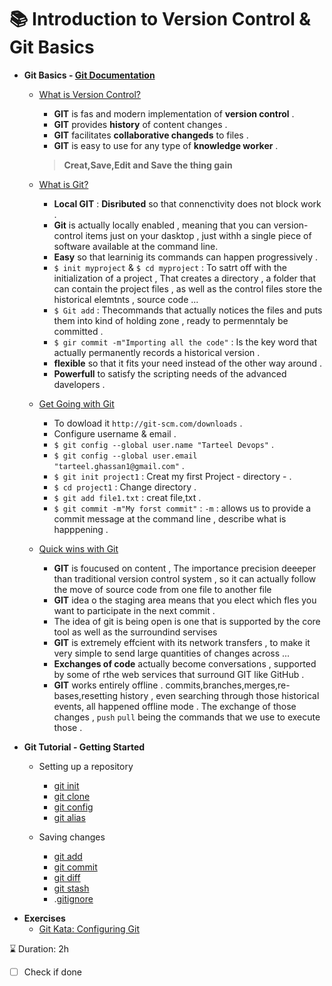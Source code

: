 
# **📚 Introduction to Version Control & Git Basics**

- **Git Basics - [Git Documentation](https://git-scm.com/videos)**
    - [What is Version Control?](https://git-scm.com/video/what-is-version-control)
  
        - **GIT** is fas and modern implementation of **version control** .
        - **GIT** provides **history** of content changes .
        - **GIT** facilitates **collaborative changeds** to files .
        - **GIT** is easy to use for any type of **knowledge worker** .
          
        > **Creat,Save,Edit and Save the thing gain**

    - [What is Git?](https://git-scm.com/video/what-is-git)
      
        - **Local GIT** : **Disributed** so that connenctivity does not block work .
        - **Git** is actually locally enabled , meaning that you can version-control items just on your dasktop , just withh a single piece of software available at the command line.
        - **Easy** so that learninig its commands can happen progressively .
        -  ` $ init myproject ` & ` $ cd myproject ` : To satrt off with the initialization of a project , That creates a directory , a folder that can contain the project files , as well as the control files store the historical elemtnts , source code  ...
        -  ` $ Git add ` : Thecommands that actually notices the files and puts them into kind of holding zone , ready to permenntaly be committed .
        -  ` $ gir commit -m"Importing all the code" ` : Is the key word that actually permanently records a historical version .
        -  **flexible** so that it fits your need instead of the other way around .
        -  **Powerfull** to satisfy the scripting needs of the advanced davelopers .
        
    - [Get Going with Git](https://git-scm.com/video/get-going)

        - To dowload it ` http://git-scm.com/downloads ` .
        - Configure username & email .
        - ` $ git config --global user.name "Tarteel Devops" ` .
        - ` $ git config --global user.email "tarteel.ghassan1@gmail.com" ` .
        - ` $ git init project1 ` : Creat my first Project - directory - .
        - ` $ cd project1 ` : Change directory .
        - ` $ git add file1.txt ` : creat file,txt .
        - ` $ git commit -m"My forst commit" ` : ` -m ` : allows us to provide a  commit message at the command line , describe what is happpening .

    - [Quick wins with Git](https://git-scm.com/video/quick-wins)

       - **GIT** is foucused on content , The importance precision deeeper than traditional version control system , so it can actually follow the move of source code from one file to another file
       - **GIT** idea o the staging area means that you elect which fles you want to participate in the next commit .
       - The idea of git is being open is one that is supported by the core tool as well as the surroundind servises
       - **GIT** is extremely effcient with its network transfers , to make it very simple to send large quantities of changes across ...
       - **Exchanges of code** actually become conversations , supported by some of rthe web services that surround GIT like GitHub .
       - **GIT** works entirely offline . commits,branches,merges,re-bases,resetting history , even searching through those historical events, all happened offline mode . The exchange of those changes , ` push ` ` pull ` being the commands that we use to execute those .
          
- **Git Tutorial - Getting Started**
    - Setting up a repository
        - [git init](https://www.atlassian.com/git/tutorials/setting-up-a-repository/git-init)
        - [git clone](https://www.atlassian.com/git/tutorials/setting-up-a-repository/git-clone)
        - [git config](https://www.atlassian.com/git/tutorials/setting-up-a-repository/git-config)
        - [git alias](https://www.atlassian.com/git/tutorials/git-alias)
        
    - Saving changes
        - [git add](https://www.atlassian.com/git/tutorials/saving-changes)
        - [git commit](https://www.atlassian.com/git/tutorials/saving-changes/git-commit)
        - [git diff](https://www.atlassian.com/git/tutorials/saving-changes/git-diff)
        - [git stash](https://www.atlassian.com/git/tutorials/saving-changes/git-stash)
        - .[gitignore](https://www.atlassian.com/git/tutorials/saving-changes/gitignore)

<aside>


</aside>

- **Exercises**
    - [Git Kata: Configuring Git](https://github.com/eficode-academy/git-katas/tree/master/configure-git)

 ⌛️ Duration: 2h

- [ ]  Check if done
